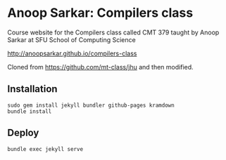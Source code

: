 # Anoop Sarkar: Compilers class

Course website for the Compilers class called CMT 379 taught by Anoop Sarkar at SFU School of Computing Science

http://anoopsarkar.github.io/compilers-class

Cloned from https://github.com/mt-class/jhu and then modified.

## Installation

    sudo gem install jekyll bundler github-pages kramdown
    bundle install

## Deploy

    bundle exec jekyll serve
